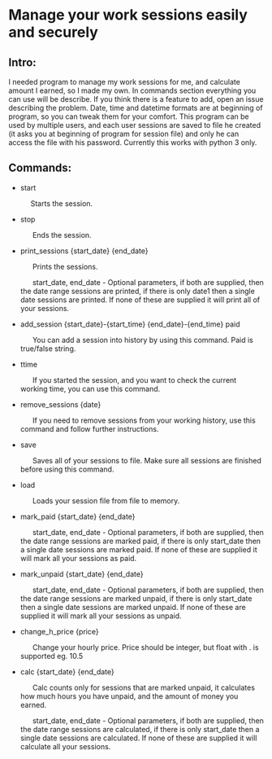 # Manage your work sessions easily and securely

## Intro:

I needed program to manage my work sessions for me, and calculate amount I earned, so I made my own. In commands section everything you can use will be describe. If you think there is a feature to add, open an issue describing the problem. Date, time and datetime formats are at beginning of program, so you can tweak them for your comfort. This program can be used by multiple users, and each user sessions are saved to file he created (it asks you at beginning of program for session file) and only he can access the file with his password. Currently this works with python 3 only.

## Commands:

* start

   &nbsp; &nbsp; &nbsp;Starts the session.

* stop 
    
  &nbsp; &nbsp; &nbsp;
  Ends the session.
      
* print_sessions {start_date} {end_date}

  
  &nbsp; &nbsp; &nbsp;
  Prints the sessions.
  
  &nbsp; &nbsp; &nbsp;
  start_date, end_date - Optional parameters, if both are supplied, then the date range sessions are printed, if there is only date1 then a single date sessions are printed. If none of these are supplied it will print all of your sessions.
  
* add_session {start_date}-{start_time} {end_date}-{end_time} paid

   &nbsp; &nbsp; &nbsp;
   You can add a session into history by using this command. Paid is true/false string.
   
* ttime

    &nbsp; &nbsp; &nbsp;
   If you started the session, and you want to check the current working time, you can use this command.
   
* remove_sessions {date}

    &nbsp; &nbsp; &nbsp;
    If you need to remove sessions from your working history, use this command and follow further instructions.
    
* save

    &nbsp; &nbsp; &nbsp;
    Saves all of your sessions to file. Make sure all sessions are finished before using this command.

* load

    &nbsp; &nbsp; &nbsp;
    Loads your session file from file to memory.
   
* mark_paid {start_date} {end_date}

    &nbsp; &nbsp; &nbsp;
    start_date, end_date - Optional parameters, if both are supplied, then the date range sessions are marked paid, if there is only start_date then a single date sessions are marked paid. If none of these are supplied it will mark all your sessions as paid.
 
* mark_unpaid {start_date} {end_date}

    &nbsp; &nbsp; &nbsp;
    start_date, end_date - Optional parameters, if both are supplied, then the date range sessions are marked unpaid, if there is only start_date then a single date sessions are marked unpaid. If none of these are supplied it will mark all your sessions as unpaid.
    
* change_h_price {price}
    
    &nbsp; &nbsp; &nbsp;
    Change your hourly price. Price should be integer, but float with . is supported eg. 10.5
    
* calc {start_date} {end_date}

    &nbsp; &nbsp; &nbsp;
    Calc counts only for sessions that are marked unpaid, it calculates how much hours you have unpaid, and the amount of money you earned.

    &nbsp; &nbsp; &nbsp;
    start_date, end_date - Optional parameters, if both are supplied, then the date range sessions are calculated, if there is only start_date then a single date sessions are calculated. If none of these are supplied it will calculate all your sessions.
